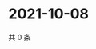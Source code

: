 # 2021-10-08

共 0 条

<!-- BEGIN WEIBO -->
<!-- 最后更新时间 Fri Oct 08 2021 16:10:34 GMT+0800 (China Standard Time) -->

<!-- END WEIBO -->
